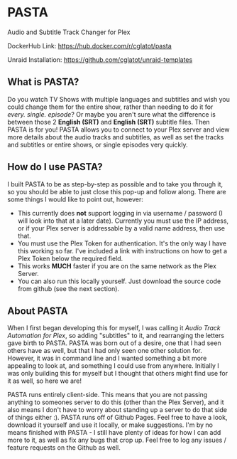 # PASTA
Audio and Subtitle Track Changer for Plex

DockerHub Link: https://hub.docker.com/r/cglatot/pasta

Unraid Installation: https://github.com/cglatot/unraid-templates

## What is PASTA?
Do you watch TV Shows with multiple languages and subtitles and wish you could change them for the entire show, rather than needing to do it for *every. single. episode*? 
Or maybe you aren't sure what the difference is between those 2 <strong>English (SRT)</strong> and <strong>English (SRT)</strong> subtitle files. Then PASTA is for you!
PASTA allows you to connect to your Plex server and view more details about the audio tracks and subtitles, as well as set the tracks and subtitles or entire shows, or single episodes very quickly.
        
## How do I use PASTA?
I built PASTA to be as step-by-step as possible and to take you through it, so you should be able to just close this pop-up and follow along.
There are some things I would like to point out, however:
<ul>
    <li>This currently does <strong>not</strong> support logging in via username / password (I will look into that at a later date). Currently you must use the IP address, or if your Plex server is addressable by a valid name address, then use that.</li>
    <li>You must use the Plex Token for authentication. It's the only way I have this working so far. I've included a link with instructions on how to get a Plex Token below the required field.</li>
    <li>This works <strong>MUCH</strong> faster if you are on the same network as the Plex Server.</li>
    <li>You can also run this locally yourself. Just download the source code from github (see the next section).</li>
</ul>

## About PASTA
When I first began developing this for myself, I was calling it *Audio Track Automation for Plex*, so adding "subtitles" to it, and rearranging the letters gave birth to PASTA.
PASTA was born out of a desire, one that I had seen others have as well, but that I had only seen one other solution for. However, it was in command line and I wanted something a bit more appealing to look at, and something I could use from anywhere. Initially I was only building this for myself but I thought that others might find use for it as well, so here we are!

PASTA runs entirely client-side. This means that you are not passing anything to someones server to do this (other than the Plex Server), and it also means I don't have to worry about standing up a server to do that side of things either :). PASTA runs off of Github Pages. Feel free to have a look, download it yourself and use it locally, or make suggestions. I'm by no means finished with PASTA - I still have plenty of ideas for how I can add more to it, as well as fix any bugs that crop up. Feel free to log any issues / feature requests on the Github as well.
